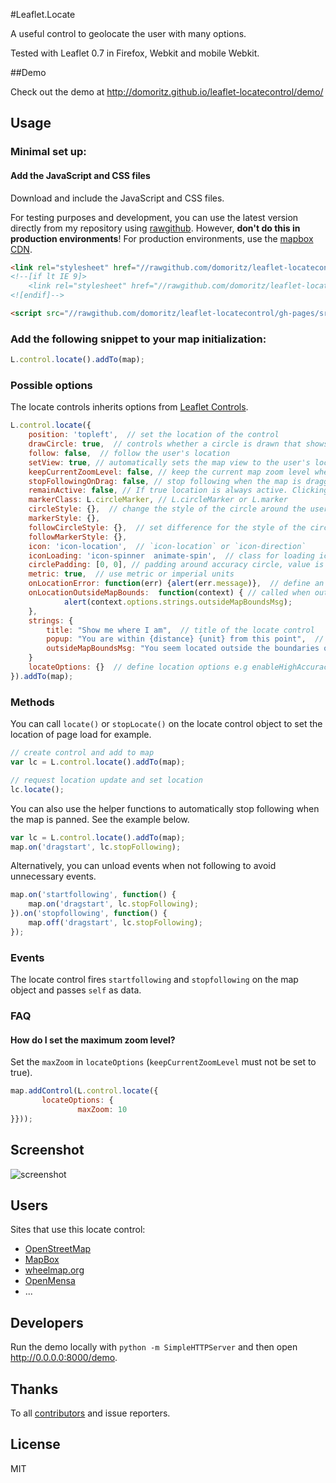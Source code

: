 #Leaflet.Locate

A useful control to geolocate the user with many options.

Tested with Leaflet 0.7 in Firefox, Webkit and mobile Webkit.


##Demo

Check out the demo at http://domoritz.github.io/leaflet-locatecontrol/demo/


## Usage


### Minimal set up:

#### Add the JavaScript and CSS files

Download and include the JavaScript and CSS files.

For testing purposes and development, you can use the latest version directly from my repository using [rawgithub](http://rawgithub.com/). However, **don't do this in production environments**! For production environments, use the [mapbox CDN](https://www.mapbox.com/mapbox.js/plugins/#leaflet-locatecontrol).

```html
<link rel="stylesheet" href="//rawgithub.com/domoritz/leaflet-locatecontrol/gh-pages/src/L.Control.Locate.css" />
<!--[if lt IE 9]>
    <link rel="stylesheet" href="//rawgithub.com/domoritz/leaflet-locatecontrol/gh-pages/src/L.Control.Locate.ie.css"/>
<![endif]-->

<script src="//rawgithub.com/domoritz/leaflet-locatecontrol/gh-pages/src/L.Control.Locate.js" ></script>
```

### Add the following snippet to your map initialization:

```js
L.control.locate().addTo(map);
```

### Possible options

The locate controls inherits options from [Leaflet Controls](http://leafletjs.com/reference.html#control-options).

```js
L.control.locate({
	position: 'topleft',  // set the location of the control
    drawCircle: true,  // controls whether a circle is drawn that shows the uncertainty about the location
    follow: false,  // follow the user's location
    setView: true, // automatically sets the map view to the user's location, enabled if `follow` is true
    keepCurrentZoomLevel: false, // keep the current map zoom level when displaying the user's location. (if `false`, use maxZoom)
    stopFollowingOnDrag: false, // stop following when the map is dragged if `follow` is true (deprecated, see below)
    remainActive: false, // If true location is always active. Clicking control will just pan to location
    markerClass: L.circleMarker, // L.circleMarker or L.marker
    circleStyle: {},  // change the style of the circle around the user's location
    markerStyle: {},
    followCircleStyle: {},  // set difference for the style of the circle around the user's location while following
    followMarkerStyle: {},
    icon: 'icon-location',  // `icon-location` or `icon-direction`
    iconLoading: 'icon-spinner  animate-spin',  // class for loading icon
    circlePadding: [0, 0], // padding around accuracy circle, value is passed to setBounds
    metric: true,  // use metric or imperial units
    onLocationError: function(err) {alert(err.message)},  // define an error callback function
    onLocationOutsideMapBounds:  function(context) { // called when outside map boundaries
            alert(context.options.strings.outsideMapBoundsMsg);
    },
    strings: {
        title: "Show me where I am",  // title of the locate control
        popup: "You are within {distance} {unit} from this point",  // text to appear if user clicks on circle
        outsideMapBoundsMsg: "You seem located outside the boundaries of the map" // default message for onLocationOutsideMapBounds
    }
    locateOptions: {}  // define location options e.g enableHighAccuracy: true or maxZoom: 10
}).addTo(map);
```

### Methods

You can call `locate()` or `stopLocate()` on the locate control object to set the location of page load for example.

```js
// create control and add to map
var lc = L.control.locate().addTo(map);

// request location update and set location
lc.locate();
```

You can also use the helper functions to automatically stop following when the map is panned. See the example below.

```js
var lc = L.control.locate().addTo(map);
map.on('dragstart', lc.stopFollowing);
```

Alternatively, you can unload events when not following to avoid unnecessary events.

```js
map.on('startfollowing', function() {
    map.on('dragstart', lc.stopFollowing);
}).on('stopfollowing', function() {
    map.off('dragstart', lc.stopFollowing);
});
```

### Events

The locate control fires `startfollowing` and `stopfollowing` on the map object and passes `self` as data.


### FAQ

#### How do I set the maximum zoom level?

Set the `maxZoom` in `locateOptions` (`keepCurrentZoomLevel` must not be set to true).

```js
map.addControl(L.control.locate({
       locateOptions: {
               maxZoom: 10
}}));
```


## Screenshot

![screenshot](https://raw.github.com/domoritz/leaflet-locatecontrol/gh-pages/screenshot.png "Screenshot showing the locate control")


## Users

Sites that use this locate control:

* [OpenStreetMap](http://www.openstreetmap.org/)
* [MapBox](https://www.mapbox.com/mapbox.js/example/v1.0.0/leaflet-locatecontrol/)
* [wheelmap.org](http://wheelmap.org/map)
* [OpenMensa](http://openmensa.org/)
* ...


## Developers

Run the demo locally with `python -m SimpleHTTPServer` and then open http://0.0.0.0:8000/demo.


## Thanks

To all [contributors](https://github.com/domoritz/leaflet-locatecontrol/contributors) and issue reporters.

## License

MIT
